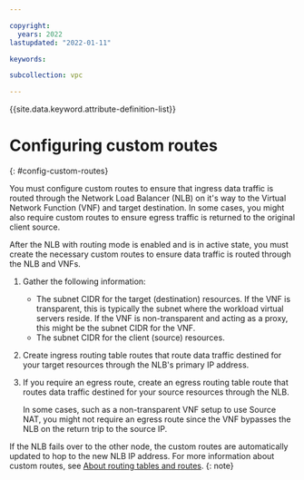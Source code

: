 ```yaml
---

copyright:
  years: 2022
lastupdated: "2022-01-11"

keywords:

subcollection: vpc

---
```


{{site.data.keyword.attribute-definition-list}}

# Configuring custom routes
{: #config-custom-routes} 

You must configure custom routes to ensure that ingress data traffic is routed through the Network Load Balancer (NLB) on it's way to the Virtual Network Function (VNF) and target destination. In some cases, you might also require custom routes to ensure egress traffic is returned to the original client source.

After the NLB with routing mode is enabled and is in active state, you must create the necessary custom routes to ensure data traffic is routed through the NLB and VNFs.

1. Gather the following information:

   * The subnet CIDR for the target (destination) resources. If the VNF is transparent, this is typically the subnet where the workload virtual servers reside. If the VNF is non-transparent and acting as a proxy, this might be the subnet CIDR for the VNF.
   * The subnet CIDR for the client (source) resources.
   
1. Create ingress routing table routes that route data traffic destined for your target resources through the NLB's primary IP address.
1. If you require an egress route, create an egress routing table route that routes data traffic destined for your source resources through the NLB. 

   In some cases, such as a non-transparent VNF setup to use Source NAT, you might not require an egress route since the VNF bypasses the NLB on the return trip to the source IP.

If the NLB fails over to the other node, the custom routes are automatically updated to hop to the new NLB IP address. For more information about custom routes, see [About routing tables and routes](/docs/vpc?topic=vpc-about-custom-routes).
{: note}
